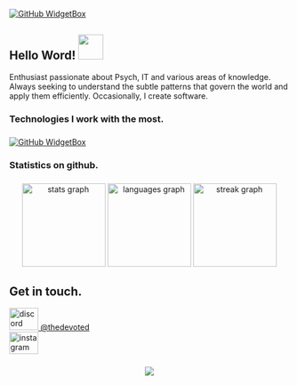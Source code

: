 [![GitHub WidgetBox](https://github-widgetbox.vercel.app/api/profile?username=pTheDevoted&data=followers,repositories,stars,commits)](https://github.com/Jurredr/github-widgetbox)

## Hello Word! <img src="https://user-images.githubusercontent.com/44104676/173990923-48b66056-0bff-472a-b5bf-faab4146e950.gif" height="45">

Enthusiast passionate about Psych, IT and various areas of knowledge. Always seeking to understand the subtle patterns that govern the world and apply them efficiently. Occasionally, I create software.

<h3 align="left">Technologies I work with the most.</h3>

###

[![GitHub WidgetBox](https://github-widgetbox.vercel.app/api/skills?languages=js,java,python,bash&includeNames=true)](https://github.com/Jurredr/github-widgetbox)

###

<h3 align="left">Statistics on github.</h3>

###

<div align="center">
  <img src="https://github-readme-stats.vercel.app/api?username=pTheDevoted&hide_title=false&hide_rank=false&show_icons=true&include_all_commits=true&count_private=true&disable_animations=false&theme=graywhite&locale=en&hide_border=false&order=1" height="150" alt="stats graph"  />
  <img src="https://github-readme-stats.vercel.app/api/top-langs?username=pTheDevoted&locale=en&hide_title=false&layout=compact&card_width=320&langs_count=5&theme=graywhite&hide_border=false&order=2" height="150" alt="languages graph"  />
  <img src="https://streak-stats.demolab.com?user=pTheDevoted&locale=en&mode=daily&theme=default&hide_border=false&border_radius=5&order=3" height="150" alt="streak graph"  />
  
</div>

###
## Get in touch.
<div align="left">
  <a href="@thedevoted" target="_blank">
    <img src="https://raw.githubusercontent.com/maurodesouza/profile-readme-generator/master/src/assets/icons/social/discord/default.svg" width="52" height="40" alt="discord logo"  />
    @thedevoted 
  </a>
</div>
<div>
  <a href="https://www.instagram.com/pedrodevoted/" target="_blank">
    <img src="https://raw.githubusercontent.com/maurodesouza/profile-readme-generator/master/src/assets/icons/social/instagram/default.svg" width="52" height="40" alt="instagram logo"  />
  </a>
</div>

###

<div align="center">
  <img src="https://profile-counter.glitch.me/pTheDevoted/count.svg?"  />
</div>
